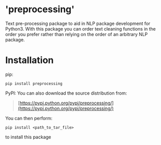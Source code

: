 # 'preprocessing'

Text pre-processing package to aid in NLP package development for Python3. With this package you can order text cleaning functions in the order you prefer rather than relying on the order of an arbitrary NLP package.

# Installation

pip:
~~~~
pip install preprocessing
~~~~

PyPI:
You can also download the source distribution from:

> [https://pypi.python.org/pypi/preprocessing/](https://pypi.python.org/pypi/preprocessing/)

You can then perform:
~~~~
pip install <path_to_tar_file>
~~~~
to install this package